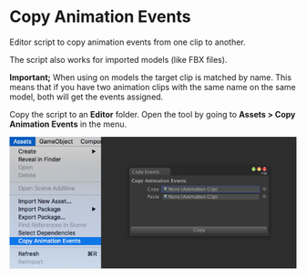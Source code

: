 # Copy Animation Events

Editor script to copy animation events from one clip to another. 

The script also works for imported models (like FBX files). 

**Important;** When using on models the target clip is matched by name. This means that if you have two animation clips with the same name on the same model, both will get the events assigned.

Copy the script to an **Editor** folder. Open the tool by going to **Assets > Copy Animation Events** in the menu.

![Copy Animation Events](CopyAnimationEvents_preview.jpg)